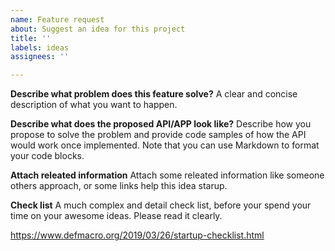 ```yaml
---
name: Feature request
about: Suggest an idea for this project
title: ''
labels: ideas
assignees: ''

---
```


**Describe what problem does this feature solve?**
A clear and concise description of what you want to happen.

**Describe what does the proposed API/APP look like?**
Describe how you propose to solve the problem and provide code samples of how the API would work once implemented. Note that you can use Markdown to format your code blocks.

**Attach releated information**
Attach some releated information like someone others approach, or some links help this idea starup.

**Check list**
A much complex and detail check list, before your spend your time on your awesome ideas. Please read it clearly.

https://www.defmacro.org/2019/03/26/startup-checklist.html
